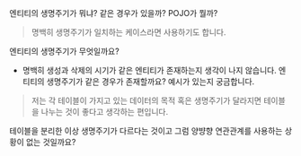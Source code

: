 엔티티의 생명주기가 뭐냐?
	같은 경우가 있을까?
POJO가 뭘까?


> 명백히 생명주기가 일치하는 케이스라면 사용하기도 합니다.

엔티티의 생명주기가 무엇일까요? 
- 명백히 생성과 삭제의 시기가 같은 엔티티가 존재하는지 생각이 나지 않습니다.
엔티티의 생명주기가 같은 경우가 존재할까요? 예시가 있는지 궁금합니다.

> 저는 각 테이블이 가지고 있는 데이터의 목적 혹은 생명주기가 달라지면 테이블을 나누는 것이 좋다고 생각하는 편입니다.

테이블을 분리한 이상 생명주기가 다르다는 것이고 그럼 양뱡향 연관관계를 사용하는 상황이 없는 것일까요?
